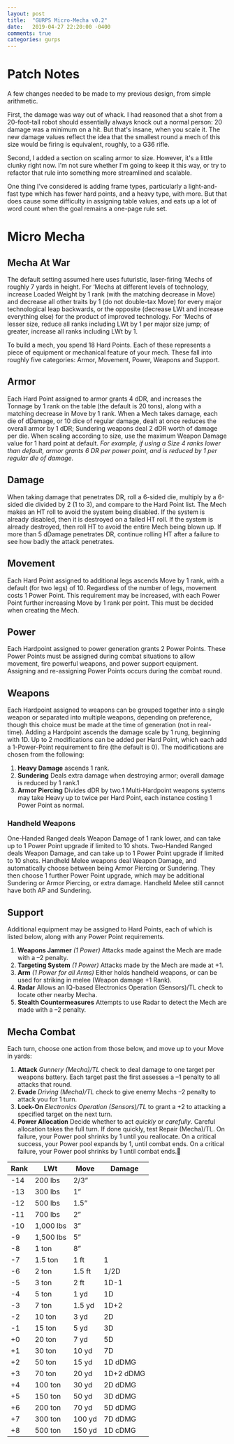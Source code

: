 ```yaml
---
layout: post
title:  "GURPS Micro-Mecha v0.2"
date:   2019-04-27 22:20:00 -0400
comments: true
categories: gurps
---
```

# Patch Notes
A few changes needed to be made to my previous design, from simple arithmetic.

First, the damage was way out of whack. I had reasoned that a shot from a 20-foot-tall robot should essentially always knock out a normal person: 20 damage was a minimum on a hit. But that's insane, when you scale it. The new damage values reflect the idea that the smallest round a mech of this size would be firing is equivalent, roughly, to a G36 rifle.

Second, I added a section on scaling armor to size. However, it's a little clunky right now. I'm not sure whether I'm going to keep it this way, or try to refactor that rule into something more streamlined and scalable.

One thing I've considered is adding frame types, particularly a light-and-fast type which has fewer hard points, and a heavy type, with more. But that does cause some difficulty in assigning table values, and eats up a lot of word count when the goal remains a one-page rule set.

<!-- more -->

# Micro Mecha
## Mecha At War
The default setting assumed here uses futuristic, laser-firing ‘Mechs of roughly 7 yards in height. For ‘Mechs at different levels of technology, increase Loaded Weight by 1 rank (with the matching decrease in Move) and decrease all other traits by 1 (do not double-tax Move) for every major technological leap backwards, or the opposite (decrease LWt and increase everything else) for the product of improved technology.
For ‘Mechs of lesser size, reduce all ranks including LWt by 1 per major size jump; of greater, increase all ranks including LWt by 1.

To build a mech, you spend 18 Hard Points. Each of these represents a piece of equipment or mechanical feature of your mech. These fall into roughly five categories:
Armor, Movement, Power, Weapons and Support.

## Armor
Each Hard Point assigned to armor grants 4 dDR, and increases the Tonnage by 1 rank on the table (the default is 20 tons), along with a matching decrease in Move by 1 rank.
When a Mech takes damage, each die of dDamage, or 10 dice of regular damage, dealt at once reduces the overall armor by 1 dDR; Sundering weapons deal 2 dDR worth of damage per die. When scaling according to size, use the maximum Weapon Damage value for 1 hard point at default. *For example, if using a Size 4 ranks lower than default, armor grants 6 DR per power point, and is reduced by 1 per regular die of damage.*

## Damage
When taking damage that penetrates DR, roll a 6-sided die, multiply by a 6-sided die divided by 2 (1 to 3), and compare to the Hard Point list. The Mech makes an HT roll to avoid the system being disabled. If the system is already disabled, then it is destroyed on a failed HT roll. If the system is already destroyed, then roll HT to avoid the entire Mech being blown up. If more than 5 dDamage penetrates DR, continue rolling HT after a failure to see how badly the attack penetrates.

## Movement
Each Hard Point assigned to additional legs ascends Move by 1 rank, with a default (for two legs) of 10. Regardless of the number of legs, movement costs 1 Power Point.
This requirement may be increased, with each Power Point further increasing Move by 1 rank per point. This must be decided when creating the Mech.

## Power
Each Hardpoint assigned to power generation grants 2 Power Points. These Power Points must be assigned during combat situations to allow movement, fire powerful weapons, and power support equipment.
Assigning and re-assigning Power Points occurs during the combat round.
## Weapons
Each Hardpoint assigned to weapons can be grouped together into a single weapon or separated into multiple weapons, depending on preference, though this choice must be made at the time of generation (not in real-time).
Adding a Hardpoint ascends the damage scale by 1 rung, beginning with 1D. Up to 2 modifications can be added per Hard Point, which each add a 1-Power-Point requirement to fire (the default is 0). The modifications are chosen from the following:
1. **Heavy Damage** ascends 1 rank.
2. **Sundering** Deals extra damage when destroying armor; overall damage is reduced by 1 rank.1
3. **Armor Piercing** Divides dDR by two.1
Multi-Hardpoint weapons systems may take Heavy up to twice per Hard Point, each instance costing 1 Power Point as normal.

### Handheld Weapons
One-Handed Ranged deals Weapon Damage of 1 rank lower, and can take up to 1 Power Point upgrade if limited to 10 shots.
Two-Handed Ranged deals Weapon Damage, and can take up to 1 Power Point upgrade if limited to 10 shots.
Handheld Melee weapons deal Weapon Damage, and automatically choose between being Armor Piercing or Sundering. They then choose 1 further Power Point upgrade, which may be additional Sundering or Armor Piercing, or extra damage. Handheld Melee still cannot have both AP and Sundering.

## Support
Additional equipment may be assigned to Hard Points, each of which is listed below, along with any Power Point requirements.

1. **Weapons Jammer** *(1 Power)* Attacks made against the Mech are made with a –2 penalty.
2. **Targeting System** *(1 Power)* Attacks made by the Mech are made at +1.
3. **Arm** *(1 Power for all Arms)* Either holds handheld weapons, or can be used for striking in melee (Weapon damage +1 Rank).
4. **Radar** Allows an IQ-based Electronics Operation (Sensors)/TL check to locate other nearby Mecha.
5. **Stealth Countermeasures** Attempts to use Radar to detect the Mech are made with a –2 penalty.

## Mecha Combat
Each turn, choose one action from those below, and move up to your Move in yards:

1. **Attack** *Gunnery (Mecha)/TL* check to deal  damage to one target per weapons battery. Each target past the first assesses a –1 penalty to all attacks that round.
4. **Evade** *Driving (Mecha)/TL* check to give enemy Mechs –2 penalty to attack you for 1 turn.
2. **Lock-On** *Electronics Operation (Sensors)/TL* to grant a +2 to attacking a specified target on the next turn.
3. **Power Allocation** Decide whether to act *quickly* or *carefully*. Careful allocation takes the full turn. If done quickly, test Repair (Mecha)/TL. On failure, your Power pool shrinks by 1 until you reallocate. On a critical success, your Power pool expands by 1, until combat ends. On a critical failure, your Power pool shrinks by 1 until combat ends.

| Rank | LWt | Move | Damage |
|------|-----|------|--------|
| -14 |200 lbs | 2/3” | |
| -13 |300 lbs | 1” | |
| -12 |500 lbs | 1.5” | |
| -11 |700 lbs | 2” | |
| -10 |1,000 lbs | 3” | |
| -9 |1,500 lbs | 5” | |
| -8 |1 ton | 8” | |
| -7 |1.5 ton | 1 ft | 1 |
| -6 |2 ton | 1.5 ft | 1/2D |
| -5 |3 ton | 2 ft | 1D-1 |
| -4 |5 ton | 1 yd | 1D |
| -3 |7 ton | 1.5 yd | 1D+2 |
| -2 |10 ton | 3 yd | 2D |
| -1 |15 ton | 5 yd | 3D |
| +0 |20 ton | 7 yd | 5D |
| +1 |30 ton | 10 yd | 7D |
| +2 |50 ton | 15 yd | 1D dDMG |
| +3 |70 ton | 20 yd | 1D+2 dDMG |
| +4 |100 ton | 30 yd | 2D dDMG |
| +5 |150 ton | 50 yd | 3D dDMG |
| +6 |200 ton | 70 yd | 5D dDMG |
| +7 |300 ton | 100 yd | 7D dDMG |
| +8 |500 ton | 150 yd | 1D cDMG |
